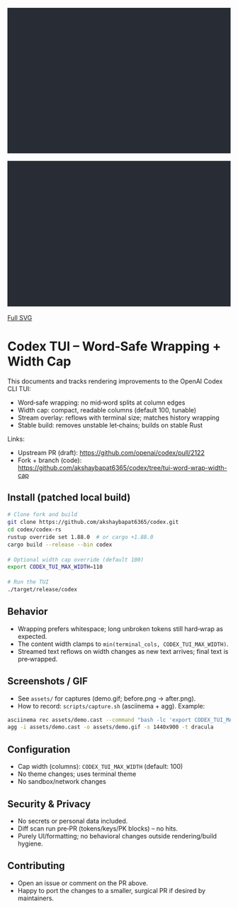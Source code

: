 
![Demo](assets/demo-from-svg.gif)

![Before](assets/demo-from-svg.png)

[Full SVG](assets/demo.svg)


# Codex TUI – Word‑Safe Wrapping + Width Cap

This documents and tracks rendering improvements to the OpenAI Codex CLI TUI:

- Word‑safe wrapping: no mid‑word splits at column edges
- Width cap: compact, readable columns (default 100, tunable)
- Stream overlay: reflows with terminal size; matches history wrapping
- Stable build: removes unstable let‑chains; builds on stable Rust

Links:
- Upstream PR (draft): https://github.com/openai/codex/pull/2122
- Fork + branch (code): https://github.com/akshaybapat6365/codex/tree/tui-word-wrap-width-cap

## Install (patched local build)
```bash
# Clone fork and build
git clone https://github.com/akshaybapat6365/codex.git
cd codex/codex-rs
rustup override set 1.88.0  # or cargo +1.88.0
cargo build --release --bin codex

# Optional width cap override (default 100)
export CODEX_TUI_MAX_WIDTH=110

# Run the TUI
./target/release/codex
```

## Behavior
- Wrapping prefers whitespace; long unbroken tokens still hard‑wrap as expected.
- The content width clamps to `min(terminal_cols, CODEX_TUI_MAX_WIDTH)`.
- Streamed text reflows on width changes as new text arrives; final text is pre‑wrapped.

## Screenshots / GIF
- See `assets/` for captures (demo.gif; before.png → after.png).
- How to record: `scripts/capture.sh` (asciinema + agg). Example:
```bash
asciinema rec assets/demo.cast --command "bash -lc 'export CODEX_TUI_MAX_WIDTH=100; codex'"
agg -i assets/demo.cast -o assets/demo.gif -s 1440x900 -t dracula
```

## Configuration
- Cap width (columns): `CODEX_TUI_MAX_WIDTH` (default: 100)
- No theme changes; uses terminal theme
- No sandbox/network changes

## Security & Privacy
- No secrets or personal data included.
- Diff scan run pre‑PR (tokens/keys/PK blocks) – no hits.
- Purely UI/formatting; no behavioral changes outside rendering/build hygiene.

## Contributing
- Open an issue or comment on the PR above.
- Happy to port the changes to a smaller, surgical PR if desired by maintainers.